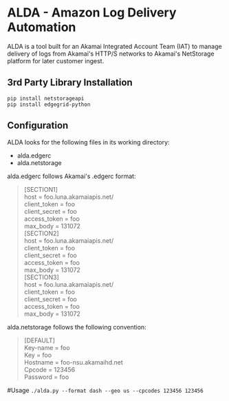 # ALDA - Amazon Log Delivery Automation
ALDA is a tool built for an Akamai Integrated Account Team (IAT) to manage delivery of logs from Akamai's HTTP/S networks to Akamai's NetStorage platform for later customer ingest.

## 3rd Party Library Installation
`pip install netstorageapi`  
`pip install edgegrid-python`  

## Configuration
ALDA looks for the following files in its working directory:
* alda.edgerc
* alda.netstorage

alda.edgerc follows Akamai's .edgerc format:

>[SECTION1]  
host = foo.luna.akamaiapis.net/  
client_token = foo  
client_secret = foo  
access_token = foo  
max_body = 131072  
[SECTION2]  
host = foo.luna.akamaiapis.net/  
client_token = foo  
client_secret = foo  
access_token = foo  
max_body = 131072  
[SECTION3]  
host = foo.luna.akamaiapis.net/  
client_token = foo  
client_secret = foo  
access_token = foo  
max_body = 131072  

alda.netstorage follows the following convention:

>[DEFAULT]  
Key-name = foo  
Key = foo  
Hostname = foo-nsu.akamaihd.net  
Cpcode = 123456  
Password = foo  

#Usage
`./alda.py --format dash --geo us --cpcodes 123456 123456`
